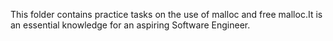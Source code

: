 This folder contains practice tasks on the use of malloc and free malloc.It is an essential knowledge for an aspiring Software Engineer.
